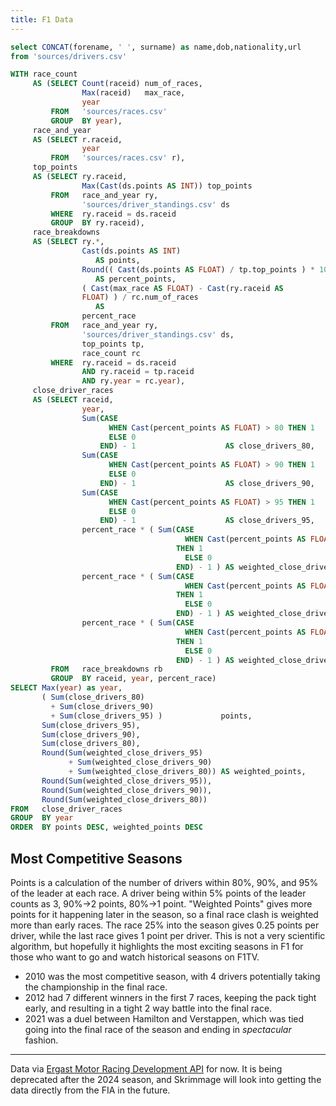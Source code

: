 ```yaml
---
title: F1 Data
---
```


```sql drivers
select CONCAT(forename, ' ', surname) as name,dob,nationality,url
from 'sources/drivers.csv'
```

```sql competitive_seasons
WITH race_count
     AS (SELECT Count(raceid) num_of_races,
                Max(raceid)   max_race,
                year
         FROM   'sources/races.csv'
         GROUP  BY year),
     race_and_year
     AS (SELECT r.raceid,
                year
         FROM   'sources/races.csv' r),
     top_points
     AS (SELECT ry.raceid,
                Max(Cast(ds.points AS INT)) top_points
         FROM   race_and_year ry,
                'sources/driver_standings.csv' ds
         WHERE  ry.raceid = ds.raceid
         GROUP  BY ry.raceid),
     race_breakdowns
     AS (SELECT ry.*,
                Cast(ds.points AS INT)
                   AS points,
                Round(( Cast(ds.points AS FLOAT) / tp.top_points ) * 100, 1)
                   AS percent_points,
                ( Cast(max_race AS FLOAT) - Cast(ry.raceid AS
                FLOAT) ) / rc.num_of_races
                   AS
                percent_race
         FROM   race_and_year ry,
                'sources/driver_standings.csv' ds,
                top_points tp,
                race_count rc
         WHERE  ry.raceid = ds.raceid
                AND ry.raceid = tp.raceid
                AND ry.year = rc.year),
     close_driver_races
     AS (SELECT raceid,
                year,
                Sum(CASE
                      WHEN Cast(percent_points AS FLOAT) > 80 THEN 1
                      ELSE 0
                    END) - 1                    AS close_drivers_80,
                Sum(CASE
                      WHEN Cast(percent_points AS FLOAT) > 90 THEN 1
                      ELSE 0
                    END) - 1                    AS close_drivers_90,
                Sum(CASE
                      WHEN Cast(percent_points AS FLOAT) > 95 THEN 1
                      ELSE 0
                    END) - 1                    AS close_drivers_95,
                percent_race * ( Sum(CASE
                                       WHEN Cast(percent_points AS FLOAT) > 80
                                     THEN 1
                                       ELSE 0
                                     END) - 1 ) AS weighted_close_drivers_80,
                percent_race * ( Sum(CASE
                                       WHEN Cast(percent_points AS FLOAT) > 90
                                     THEN 1
                                       ELSE 0
                                     END) - 1 ) AS weighted_close_drivers_90,
                percent_race * ( Sum(CASE
                                       WHEN Cast(percent_points AS FLOAT) > 95
                                     THEN 1
                                       ELSE 0
                                     END) - 1 ) AS weighted_close_drivers_95
         FROM   race_breakdowns rb
         GROUP  BY raceid, year, percent_race)
SELECT Max(year) as year,
       ( Sum(close_drivers_80)
         + Sum(close_drivers_90)
         + Sum(close_drivers_95) )             points,
       Sum(close_drivers_95),
       Sum(close_drivers_90),
       Sum(close_drivers_80),
       Round(Sum(weighted_close_drivers_95)
             + Sum(weighted_close_drivers_90)
             + Sum(weighted_close_drivers_80)) AS weighted_points,
       Round(Sum(weighted_close_drivers_95)),
       Round(Sum(weighted_close_drivers_90)),
       Round(Sum(weighted_close_drivers_80))
FROM   close_driver_races
GROUP  BY year
ORDER  BY points DESC, weighted_points DESC 

```

## Most Competitive Seasons

Points is a calculation of the number of drivers within 80%, 90%, and 95% of the leader at each race. A driver being within 5% points of the leader counts as 3, 90%->2 points, 80%->1 point. "Weighted Points" gives more points for it happening later in the season, so a final race clash is weighted more than early races. The race 25% into the season gives 0.25 points per driver, while the last race gives 1 point per driver. This is not a very scientific algorithm, but hopefully it highlights the most exciting seasons in F1 for those who want to go and watch historical seasons on F1TV.

- 2010 was the most competitive season, with 4 drivers potentially taking the championship in the final race. 
- 2012 had 7 different winners in the first 7 races, keeping the pack tight early, and resulting in a tight 2 way battle into the final race. 
- 2021 was a duel between Hamilton and Verstappen, which was tied going into the final race of the season and ending in _spectacular_ fashion. 

<DataTable data="{competitive_seasons}">
    <Column id="year" title="Season" />
    <Column id="points" />
    <Column id="weighted_points" />
</DataTable>

---

Data via [Ergast Motor Racing Development API](https://ergast.com/mrd/) for now. It is being deprecated after the 2024 season, and Skrimmage will look into getting the data directly from the FIA in the future. 